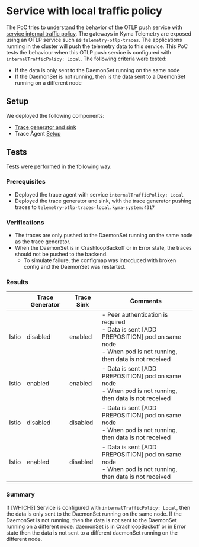 # Service with local traffic policy

The PoC tries to understand the behavior of the OTLP push service with [service internal traffic policy](https://kubernetes.io/docs/concepts/services-networking/service-traffic-policy/#using-service-internal-traffic-policy).
The gateways in Kyma Telemetry are exposed using an OTLP service such as `telemetry-otlp-traces`.
The applications running in the cluster will push the telemetry data to this service. This PoC tests the behaviour when this OTLP push service is configured with `internalTrafficPolicy: Local`.
The following criteria were tested:
- If the data is only sent to the DaemonSet running on the same node
- If the DaemonSet is not running, then is the data sent to a DaemonSet running on a different node

## Setup

We deployed the following components:
- [Trace generator and sink](./trace-gen.yaml)
- Trace Agent [Setup](./trace-agent.yaml)


## Tests
Tests were performed in the following way:
### Prerequisites
- Deployed the trace agent with service `internalTrafficPolicy: Local`
- Deployed the trace generator and sink, with the trace generator pushing traces to `telemetry-otlp-traces-local.kyma-system:4317`

### Verifications
- The traces are only pushed to the DaemonSet running on the same node as the trace generator.
- When the DaemonSet is in CrashloopBackoff or in Error state, the traces should not be pushed to the backend.
  - To simulate failure, the configmap was introduced with broken config and the DaemonSet was restarted.


### Results

|       | Trace Generator | Trace Sink | Comments                                                                                                                        |
|-------|-----------------|------------|---------------------------------------------------------------------------------------------------------------------------------|
| Istio | disabled        | enabled    | - Peer authentication is required <br> - Data is sent [ADD PREPOSITION] pod on same node <br> - When pod is not running, then data is not received |
| Istio | enabled         | enabled    | - Data is sent [ADD PREPOSITION] pod on same node <br> - When pod is not running, then data is not received                                        |
| Istio | disabled        | disabled   | - Data is sent [ADD PREPOSITION] pod on same node <br> - When pod is not running, then data is not received                                        |
| Istio | enabled         | disabled   | - Data is sent [ADD PREPOSITION] pod on same node <br> - When pod is not running, then data is not received                                        |


### Summary

If [WHICH?] Service is configured with `internalTrafficPolicy: Local`, then the data is only sent to the DaemonSet running on the same node. If the DaemonSet is not running, then the data is not sent to the DaemonSet running on a different node.
daemonSet is in CrashloopBackoff or in Error state then the data is not sent to a different daemonSet running on the different node.

